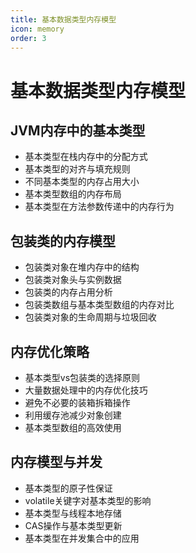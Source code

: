 ```yaml
---
title: 基本数据类型内存模型
icon: memory
order: 3
---
```


# 基本数据类型内存模型

## JVM内存中的基本类型

- 基本类型在栈内存中的分配方式
- 基本类型的对齐与填充规则
- 不同基本类型的内存占用大小
- 基本类型数组的内存布局
- 基本类型在方法参数传递中的内存行为

## 包装类的内存模型

- 包装类对象在堆内存中的结构
- 包装类对象头与实例数据
- 包装类的内存占用分析
- 包装类数组与基本类型数组的内存对比
- 包装类对象的生命周期与垃圾回收

## 内存优化策略

- 基本类型vs包装类的选择原则
- 大量数据处理中的内存优化技巧
- 避免不必要的装箱拆箱操作
- 利用缓存池减少对象创建
- 基本类型数组的高效使用

## 内存模型与并发

- 基本类型的原子性保证
- volatile关键字对基本类型的影响
- 基本类型与线程本地存储
- CAS操作与基本类型更新
- 基本类型在并发集合中的应用
